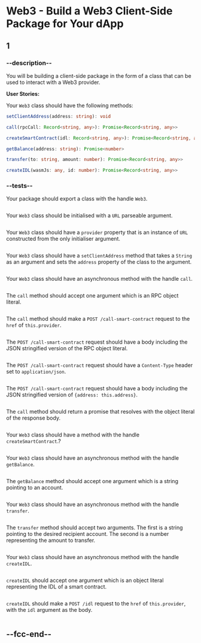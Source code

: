 # Web3 - Build a Web3 Client-Side Package for Your dApp

## 1

### --description--

You will be building a client-side package in the form of a class that can be used to interact with a Web3 provider.

**User Stories:**

Your `Web3` class should have the following methods:

```ts
setClientAddress(address: string): void
```

```ts
call(rpcCall: Record<string, any>): Promise<Record<string, any>>
```

```ts
createSmartContract(idl: Record<string, any>): Promise<Record<string, any>>
```

```ts
getBalance(address: string): Promise<number>
```

```ts
transfer(to: string, amount: number): Promise<Record<string, any>>
```

```ts
createIDL(wasmJs: any, id: number): Promise<Record<string, any>>
```

### --tests--

Your package should export a class with the handle `Web3`.

```js

```

Your `Web3` class should be initialised with a `URL` parseable argument.

```js

```

Your `Web3` class should have a `provider` property that is an instance of `URL` constructed from the only initialiser argument.

```js

```

Your `Web3` class should have a `setClientAddress` method that takes a `String` as an argument and sets the `address` property of the class to the argument.

```js

```

Your `Web3` class should have an asynchronous method with the handle `call`.

```js

```

The `call` method should accept one argument which is an RPC object literal.

```js

```

The `call` method should make a `POST /call-smart-contract` request to the `href` of `this.provider`.

```js

```

The `POST /call-smart-contract` request should have a body including the JSON stringified version of the RPC object literal.

```js

```

The `POST /call-smart-contract` request should have a `Content-Type` header set to `application/json`.

```js

```

The `POST /call-smart-contract` request should have a body including the JSON stringified version of `{address: this.address}`.

```js

```

The `call` method should return a promise that resolves with the object literal of the response body.

```js

```

Your `Web3` class should have a method with the handle `createSmartContract`.?

```js

```

Your `Web3` class should have an asynchronous method with the handle `getBalance`.

```js

```

The `getBalance` method should accept one argument which is a string pointing to an account.

```js

```

Your `Web3` class should have an asynchronous method with the handle `transfer`.

```js

```

The `transfer` method should accept two arguments. The first is a string pointing to the desired recipient account. The second is a number representing the amount to transfer.

```js

```

Your `Web3` class should have an asynchronous method with the handle `createIDL`.

```js

```

`createIDL` should accept one argument which is an object literal representing the IDL of a smart contract.

```js

```

`createIDL` should make a `POST /idl` request to the `href` of `this.provider`, with the `idl` argument as the body.

```js

```

## --fcc-end--
